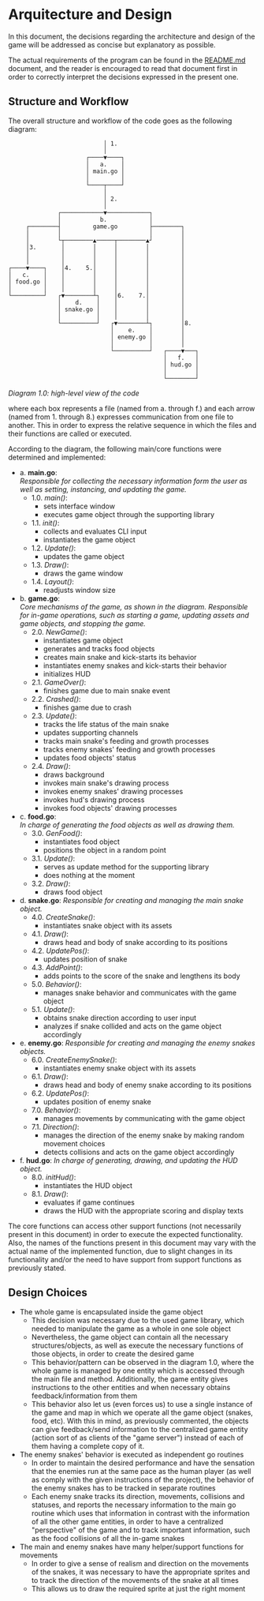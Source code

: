 # Arquitecture and Design

In this document, the decisions regarding the architecture and design of the game will be addressed as concise but explanatory as possible.

The actual requirements of the program can be found in the [README.md](README.md) document, and the reader is encouraged to read that document first in order to correctly interpret the decisions expressed in the present one.

## Structure and Workflow
The overall structure and workflow of the code goes as the following diagram:
```
                           │ 1.
                           │
                      ┌────▼────┐
                      │   a.    │
                      │ main.go │
                      │         │
                      └────┬────┘
                           │
                           │ 2.
                           │
              ┌────────────▼────────────┐
              │           b.            │
     ┌────────┤         game.go         ├────────┐
     │        │                         │        │
     │        └┬────────▲─────┬────────▲┘        │
     │3.       │        │     │        │         │
     │         │        │     │        │         │
     │         │        │     │        │         │
┌────▼────┐    │4.    5.│     │        │         │
│   c.    │    │        │     │        │         │
│ food.go │    │        │     │        │         │
│         │    │        │     │        │         │
└─────────┘   ┌▼────────┴┐    │6.    7.│         │
              │    d.    │    │        │         │
              │ snake.go │    │        │         │
              │          │    │        │         │
              └──────────┘   ┌▼────────┴┐        │8.
                             │    e.    │        │
                             │ enemy.go │        │
                             │          │        │
                             └──────────┘   ┌────▼───┐
                                            │   f.   │
                                            │ hud.go │
                                            │        │
                                            └────────┘
```
_Diagram 1.0: high-level view of the code_

where each box represents a file (named from a. through f.) and each arrow (named from 1. through 8.) expresses communication from one file to another. This in order to express the relative sequence in which the files and their functions are called or executed.  

According to the diagram, the following main/core functions were determined and implemented:

* a. **main.go**:  
  _Responsible for collecting the necessary information form the user as well as setting, instancing, and updating the game._  
  * 1.0. _main()_:
	* sets interface window  
    * executes game object through the supporting library  
  * 1.1. _init()_:  
    * collects and evaluates CLI input  
    * instantiates the game object  
  * 1.2. _Update()_:  
    * updates the game object  
  * 1.3. _Draw()_:  
    * draws the game window  
  * 1.4. _Layout()_:  
    * readjusts window size  
* b. **game.go**:  
  _Core mechanisms of the game, as shown in the diagram. Responsible for in-game operations, such as starting a game, updating assets and game objects, and stopping the game._  
  * 2.0. _NewGame()_:  
    * instantiates game object  
	* generates and tracks food objects  
	* creates main snake and kick-starts its behavior  
	* instantiates enemy snakes and kick-starts their behavior  
	* initializes HUD  
  * 2.1. _GameOver()_:  
    * finishes game due to main snake event  
  * 2.2. _Crashed()_:  
    * finishes game due to crash  
  * 2.3. _Update()_:  
    * tracks the life status of the main snake  
    * updates supporting channels  
    * tracks main snake's feeding and growth processes  
    * tracks enemy snakes' feeding and growth processes  
    * updates food objects' status  
  * 2.4. _Draw()_:  
    * draws background  
    * invokes main snake's drawing process  
    * invokes enemy snakes' drawing processes  
    * invokes hud's drawing process  
    * invokes food objects' drawing processes  
* c. **food.go**:  
  _In charge of generating the food objects as well as drawing them._
  * 3.0. _GenFood()_:  
    * instantiates food object  
	* positions the object in a random point  
  * 3.1. _Update()_:  
	* serves as update method for the supporting library  
	* does nothing at the moment  
  * 3.2. _Draw()_: 
	* draws food object  
* d. **snake.go**:
  _Responsible for creating and managing the main snake object._
  * 4.0. _CreateSnake()_:  
	* instantiates snake object with its assets    
  * 4.1. _Draw()_:  
	* draws head and body of snake according to its positions  
  * 4.2. _UpdatePos()_:  
	* updates position of snake  
  * 4.3. _AddPoint()_:  
	* adds points to the score of the snake and lengthens its body
  * 5.0. _Behavior()_:  
	* manages snake behavior and communicates with the game object 
  * 5.1. _Update()_:  
	* obtains snake direction according to user input  
	* analyzes if snake collided and acts on the game object accordingly 
* e. **enemy.go**:
  _Responsible for creating and managing the enemy snakes objects._  
  * 6.0. _CreateEnemySnake()_:  
    * instantiates enemy snake object with its assets
  * 6.1. _Draw()_:  
	* draws head and body of enemy snake according to its positions  
  * 6.2. _UpdatePos()_:  
	* updates position of enemy snake  
  * 7.0. _Behavior()_:  
	* manages movements by communicating with the game object  
  * 7.1. _Direction()_:  
	* manages the direction of the enemy snake by making random movement choices  
	* detects collisions and acts on the game object accordingly  
* f. **hud.go**:
  _In charge of generating, drawing, and updating the HUD object._  
  * 8.0. _initHud()_:  
    * instantiates the HUD object  
  * 8.1. _Draw()_:  
	* evaluates if game continues  
	* draws the HUD with the appropriate scoring and display texts  

The core functions can access other support functions (not necessarily present in this document) in order to execute the expected functionality.  
Also, the names of the functions present in this document may vary with the actual name of the implemented function, due to slight changes in its functionality and/or the need to have support from support functions as previously stated.  

## Design Choices

* The whole game is encapsulated inside the game object  
	* This decision was necessary due to the used game library, which needed to manipulate the game as a whole in one sole object  
	* Nevertheless, the game object can contain all the necessary structures/objects, as well as execute the necessary functions of those objects, in order to create the desired game  
	* This behavior/pattern can be observed in the diagram 1.0, where the whole game is managed by one entity which is accessed through the main file and method. Additionally, the game entity gives instructions to the other entities and when necessary obtains feedback/information from them  
	* This behavior also let us (even forces us) to use a single instance of the game and map in which we operate all the game object (snakes, food, etc). With this in mind, as previously commented, the objects can give feedback/send information to the centralized game entity (action sort of as clients of the "game server") instead of each of them having a complete copy of it.  
* The enemy snakes' behavior is executed as independent go routines  
	* In order to maintain the desired performance and have the sensation that the enemies run at the same pace as the human player (as well as comply with the given instructions of the project), the behavior of the enemy snakes has to be tracked in separate routines  
	* Each enemy snake tracks its direction, movements, collisions and statuses, and reports the necessary information to the main go routine which uses that information in contrast with the information of all the other game entities, in order to have a centralized "perspective" of the game and to track important information, such as the food collisions of all the in-game snakes  
* The main and enemy snakes have many helper/support functions for movements  
	* In order to give a sense of realism and direction on the movements of the snakes, it was necessary to have the appropriate sprites and to track the direction of the movements of the snake at all times  
	* This allows us to draw the required sprite at just the right moment  
